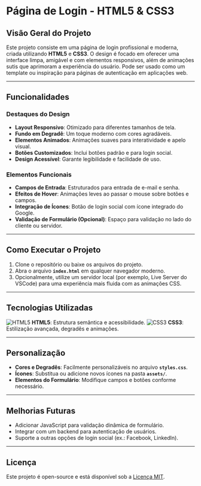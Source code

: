 # Página de Login - HTML5 & CSS3

## Visão Geral do Projeto

Este projeto consiste em uma página de login profissional e moderna, criada utilizando **HTML5** e **CSS3**. O design é focado em oferecer uma interface limpa, amigável e com elementos responsivos, além de animações sutis que aprimoram a experiência do usuário. Pode ser usado como um template ou inspiração para páginas de autenticação em aplicações web.

---

## Funcionalidades

### Destaques do Design

- **Layout Responsivo**: Otimizado para diferentes tamanhos de tela.
- **Fundo em Degradê**: Um toque moderno com cores agradáveis.
- **Elementos Animados**: Animações suaves para interatividade e apelo visual.
- **Botões Customizados**: Inclui botões padrão e para login social.
- **Design Acessível**: Garante legibilidade e facilidade de uso.

### Elementos Funcionais

- **Campos de Entrada**: Estruturados para entrada de e-mail e senha.
- **Efeitos de Hover**: Animações leves ao passar o mouse sobre botões e campos.
- **Integração de Ícones**: Botão de login social com ícone integrado do Google.
- **Validação de Formulário (Opcional)**: Espaço para validação no lado do cliente ou servidor.

---

## Como Executar o Projeto

1. Clone o repositório ou baixe os arquivos do projeto.
2. Abra o arquivo **`index.html`** em qualquer navegador moderno.
3. Opcionalmente, utilize um servidor local (por exemplo, Live Server do VSCode) para uma experiência mais fluida com as animações CSS.

---

## Tecnologias Utilizadas

![HTML5](https://img.icons8.com/color/48/000000/html-5--v1.png) **HTML5**: Estrutura semântica e acessibilidade.
![CSS3](https://img.icons8.com/color/48/000000/css3.png) **CSS3**: Estilização avançada, degradês e animações.

---

## Personalização

- **Cores e Degradês**: Facilmente personalizáveis no arquivo **`styles.css`**.
- **Ícones**: Substitua ou adicione novos ícones na pasta **`assets/`**.
- **Elementos do Formulário**: Modifique campos e botões conforme necessário.

---

## Melhorias Futuras

- Adicionar JavaScript para validação dinâmica de formulário.
- Integrar com um backend para autenticação de usuários.
- Suporte a outras opções de login social (ex.: Facebook, LinkedIn).

---

## Licença

Este projeto é open-source e está disponível sob a [Licença MIT](LICENSE).


